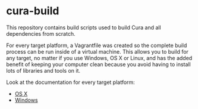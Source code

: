 # cura-build

This repository contains build scripts used to build Cura and all dependencies from scratch.

For every target platform, a Vagrantfile was created so the complete build process can be run inside of a virtual machine. This allows you to build for any target, no matter if you use Windows, OS X or Linux, and has the added benefit of keeping your computer clean because you avoid having to install lots of libraries and tools on it.

Look at the documentation for every target platform:
* [OS X](osx/README.md)
* [Windows](win32/README.md)
